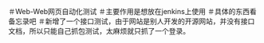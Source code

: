 ＃Web-Web网页自动化测试
＃主要作用是想放在jenkins上使用
＃具体的东西看备忘录吧
＃新增了一个接口测试，由于网站是别人开发的开源网站，并没有接口文档，所以只能自己抓包测试，太麻烦就只抓了一个登录。
